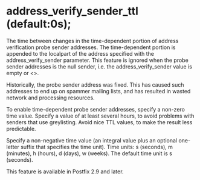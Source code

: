 # address_verify_sender_ttl (default:0s); 

 The time between changes in the time-dependent portion of address
verification probe sender addresses. The time-dependent portion is
appended to the localpart of the address specified with the
address_verify_sender parameter. This feature is ignored when the
probe sender addresses is the null sender, i.e. the address_verify_sender
value is empty or &lt;&gt;. 

 Historically, the probe sender address was fixed. This has
caused such addresses to end up on spammer mailing lists, and has
resulted in wasted network and processing resources.  

 To enable time-dependent probe sender addresses, specify a
non-zero time value. Specify a value of at least several hours,
to avoid problems with senders that use greylisting. Avoid nice
TTL values, to make the result less predictable.  

 Specify a non-negative time value (an integral value plus an optional
one-letter suffix that specifies the time unit).  Time units: s
(seconds), m (minutes), h (hours), d (days), w (weeks).
The default time unit is s (seconds).  

 This feature is available in Postfix 2.9 and later.  



